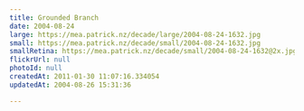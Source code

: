 ```yaml
---
title: Grounded Branch
date: 2004-08-24
large: https://mea.patrick.nz/decade/large/2004-08-24-1632.jpg
small: https://mea.patrick.nz/decade/small/2004-08-24-1632.jpg
smallRetina: https://mea.patrick.nz/decade/small/2004-08-24-1632@2x.jpg
flickrUrl: null
photoId: null
createdAt: 2011-01-30 11:07:16.334054
updatedAt: 2004-08-26 15:31:36

---
```


